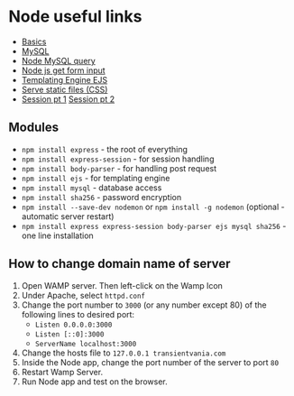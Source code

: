 # Node useful links
* [Basics](https://www.youtube.com/watch?v=U8XF6AFGqlc)
* [MySQL](https://www.youtube.com/watch?v=EN6Dx22cPRI)
* [Node MySQL query](https://www.w3schools.com/nodejs/nodejs_mysql_select.asp)
* [Node js get form input](https://www.w3schools.com/nodejs/ref_querystring.asp)
* [Templating Engine EJS](https://www.youtube.com/watch?v=RgAseumFyg8)
* [Serve static files (CSS)](https://expressjs.com/en/starter/static-files.html)
* [Session pt 1](https://www.youtube.com/watch?v=aT98NMdAXyk) [Session pt 2](https://www.youtube.com/watch?v=Xpcx8sjteTo)

## Modules
* `npm install express` - the root of everything
* `npm install express-session` - for session handling
* `npm install body-parser` - for handling post request
* `npm install ejs` - for templating engine
* `npm install mysql` - database access
* `npm install sha256` - password encryption
* `npm install --save-dev nodemon` or `npm install -g nodemon` (optional - automatic server restart)
* `npm install express express-session body-parser ejs mysql sha256` - one line installation

## How to change domain name of server

1. Open WAMP server. Then left-click on the Wamp Icon
2. Under Apache, select `httpd.conf`
3. Change the port number to `3000` (or any number except 80) of the following lines to desired port:
   * `Listen 0.0.0.0:3000`
   * `Listen [::0]:3000`
   * `ServerName localhost:3000`
4. Change the hosts file to `127.0.0.1 transientvania.com`
5. Inside the Node app, change the port number of the server to port `80`
6. Restart Wamp Server.
7. Run Node app and test on the browser.